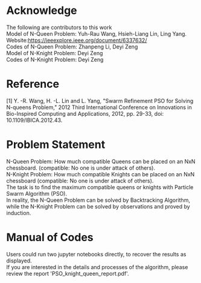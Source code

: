 # Acknowledge
The following are contributors to this work \
Model of N-Queen Problem: Yuh-Rau Wang, Hsieh-Liang Lin, Ling Yang. Website:https://ieeexplore.ieee.org/document/6337632/ \
Codes of N-Queen Problem: Zhanpeng Li, Deyi Zeng \
Model of N-Knight Problem: Deyi Zeng \
Codes of N-Knight Problem: Deyi Zeng 
# Reference
[1] Y. -R. Wang, H. -L. Lin and L. Yang, "Swarm Refinement PSO for Solving N-queens Problem," 2012 Third International Conference on Innovations in Bio-Inspired Computing and Applications, 2012, pp. 29-33, doi: 10.1109/IBICA.2012.43.
# Problem Statement
N-Queen Problem: How much compatible Queens can be placed on an NxN chessboard. (compatible: No one is under attack of others). \
N-Knight Problem: How much compatible Knights can be placed on an NxN chessboard (compatible: No one is under attack of others). \
The task is to find the maximum compatible queens or knights with Particle Swarm Algorithm (PSO). \
In reality, the N-Queen Problem can be solved by Backtracking Algorithm, while the N-Knight Problem can be solved by observations and proved by induction.
# Manual of Codes
Users could run two jupyter notebooks directly, to recover the results as displayed. \
If you are interested in the details and processes of the algorithm, please review the report 'PSO_knight_queen_report.pdf'.
